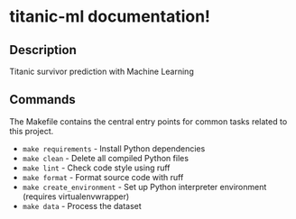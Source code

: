 # titanic-ml documentation!

## Description

Titanic survivor prediction with Machine Learning

## Commands

The Makefile contains the central entry points for common tasks related to this project.

- `make requirements` - Install Python dependencies
- `make clean` - Delete all compiled Python files
- `make lint` - Check code style using ruff
- `make format` - Format source code with ruff
- `make create_environment` - Set up Python interpreter environment (requires virtualenvwrapper)
- `make data` - Process the dataset